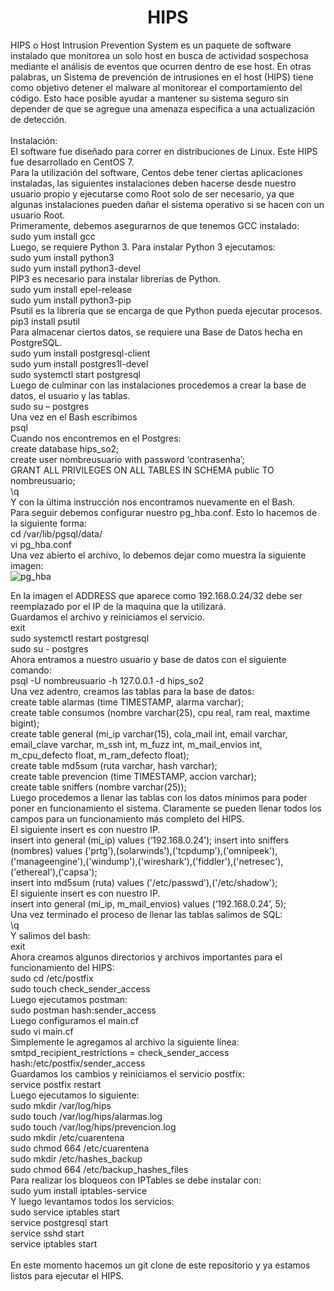 <h1 align="center"> HIPS </h1>
HIPS o Host Intrusion Prevention System es un paquete de software instalado que monitorea un solo host en busca de actividad sospechosa mediante el análisis de eventos que ocurren dentro de ese host. En otras palabras, un Sistema de prevención de intrusiones en el host (HIPS) tiene como objetivo detener el malware al monitorear el comportamiento del código. Esto hace posible ayudar a mantener su sistema seguro sin depender de que se agregue una amenaza específica a una actualización de detección.<br>
<br>Instalación:<br>
El software fue diseñado para correr en distribuciones de Linux. Este HIPS fue desarrollado en CentOS 7.<br>
Para la utilización del software, Centos debe tener ciertas aplicaciones instaladas, las siguientes instalaciones deben hacerse desde nuestro usuario propio y ejecutarse como Root solo de ser necesario, ya que algunas instalaciones pueden dañar el sistema operativo si se hacen con un usuario Root.<br>
Primeramente, debemos asegurarnos de que tenemos GCC instalado:<br>
sudo yum install gcc<br>
Luego, se requiere Python 3. Para instalar Python 3 ejecutamos:<br>
sudo yum install python3<br>
sudo yum install python3-devel<br>
PIP3 es necesario para instalar librerías de Python.<br>
sudo yum install epel-release<br>
sudo yum install python3-pip<br>
Psutil es la librería que se encarga de que Python pueda ejecutar procesos.<br>
pip3 install psutil<br>
Para almacenar ciertos datos, se requiere una Base de Datos hecha en PostgreSQL. <br>
sudo yum install postgresql-client<br>
sudo yum install postgres1l-devel<br>
sudo systemctl start postgresql<br>
Luego de culminar con las instalaciones procedemos a crear la base de datos, el usuario y las tablas.<br>
sudo su – postgres<br>
Una vez en el Bash escribimos<br>
psql<br>
Cuando nos encontremos en el Postgres:<br>
create database hips_so2;<br>
create user nombreusuario with password ‘contrasenha’;<br>
GRANT ALL PRIVILEGES ON ALL TABLES IN SCHEMA public TO nombreusuario;<br>
\q<br>
Y con la última instrucción nos encontramos nuevamente en el Bash. <br>
Para seguir debemos configurar nuestro pg_hba.conf. Esto lo hacemos de la siguiente forma:<br>
cd /var/lib/pgsql/data/<br>
vi pg_hba.conf<br>
Una vez abierto el archivo, lo debemos dejar como muestra la siguiente imagen:<br>
<img src="https://user-images.githubusercontent.com/70355676/182169189-2975e797-5f3a-4ffb-ae29-0f0969f432e7.png" alt="pg_hba"/><br>

En la imagen el ADDRESS que aparece como 192.168.0.24/32 debe ser reemplazado por el IP de la maquina que la utilizará. <br>
Guardamos el archivo y reiniciamos el servicio.<br>
exit<br>
sudo systemctl restart postgresql<br>
sudo su - postgres<br>
Ahora entramos a nuestro usuario y base de datos con el siguiente comando:<br>
psql -U nombreusuario -h 127.0.0.1 -d hips_so2<br>
Una vez adentro, creamos las tablas para la base de datos:<br>
create table alarmas (time TIMESTAMP, alarma varchar);<br>
create table consumos (nombre varchar(25), cpu real, ram real, maxtime bigint);<br>
create table general (mi_ip varchar(15), cola_mail int, email varchar, email_clave varchar, m_ssh int, m_fuzz int, m_mail_envios int, m_cpu_defecto float, m_ram_defecto float);<br>
create table md5sum (ruta varchar, hash varchar);<br>
create table prevencion (time TIMESTAMP, accion varchar);<br>
create table sniffers (nombre varchar(25));<br>
Luego procedemos a llenar las tablas con los datos mínimos para poder poner en funcionamiento el sistema. Claramente se pueden llenar todos los campos para un funcionamiento más completo del HIPS.<br>
El siguiente insert es con nuestro IP.<br>
insert into general (mi_ip) values (‘192.168.0.24’);
insert into sniffers (nombres) values ('prtg'),(solarwinds'),('tcpdump'),('omnipeek'),('manageengine'),('windump'),('wireshark'),('fiddler'),('netresec'),('ethereal'),('capsa');<br>
insert into md5sum (ruta) values ('/etc/passwd'),('/etc/shadow');<br>
El siguiente insert es con nuestro IP.<br>
insert into general (mi_ip, m_mail_envios) values (‘192.168.0.24’, 5);<br>
Una vez terminado el proceso de llenar las tablas salimos de SQL:<br>
\q<br>
Y salimos del bash:<br>
exit<br>
Ahora creamos algunos directorios y archivos importantes para el funcionamiento del HIPS:<br>
sudo cd /etc/postfix<br>
sudo touch check_sender_access<br>
Luego ejecutamos postman:<br>
sudo postman hash:sender_access<br>
Luego configuramos el main.cf<br>
sudo vi main.cf<br>
Simplemente le agregamos al archivo la siguiente línea:<br>
smtpd_recipient_restrictions = check_sender_access hash:/etc/postfix/sender_access<br>
Guardamos los cambios y reiniciamos el servicio postfix:<br>
service postfix restart<br>
Luego ejecutamos lo siguiente:<br>
sudo mkdir /var/log/hips<br>
sudo touch /var/log/hips/alarmas.log<br>
sudo touch /var/log/hips/prevencion.log<br>
sudo mkdir /etc/cuarentena<br>
sudo chmod 664 /etc/cuarentena<br>
sudo mkdir /etc/hashes_backup<br>
sudo chmod 664 /etc/backup_hashes_files<br>
Para realizar los bloqueos con IPTables se debe instalar con:<br>
sudo yum install iptables-service<br>
Y luego levantamos todos los servicios:<br>
sudo service iptables start<br>
service postgresql start<br>
service sshd start<br>
service iptables start<br>
<br>En este momento hacemos un git clone de este repositorio y ya estamos listos para ejecutar el HIPS.<br>

